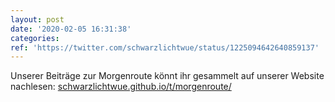```yaml
---
layout: post
date: '2020-02-05 16:31:38'
categories: 
ref: 'https://twitter.com/schwarzlichtwue/status/1225094642640859137'
---
```

Unserer Beiträge zur Morgenroute könnt ihr gesammelt auf unserer Website nachlesen: [schwarzlichtwue.github.io/t/morgenroute/](https://schwarzlichtwue.github.io/t/morgenroute/)